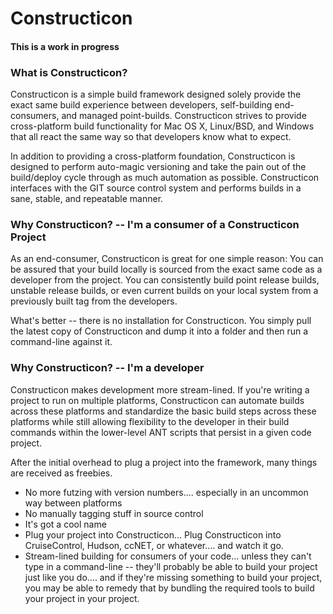 # Constructicon ###############################################################

#### This is a work in progress ####

### What is Constructicon?

Constructicon is a simple build framework designed solely provide the exact
same build experience between developers, self-building end-consumers, and
managed point-builds.  Constructicon strives to provide cross-platform build
functionality for Mac OS X, Linux/BSD, and Windows that all react the same way
so that developers know what to expect.

In addition to providing a cross-platform foundation, Constructicon is designed
to perform auto-magic versioning and take the pain out of the build/deploy
cycle through as much automation as possible.  Constructicon interfaces with
the GIT source control system and performs builds in a sane, stable, and
repeatable manner.

### Why Constructicon? -- I'm a consumer of a Constructicon Project

As an end-consumer, Constructicon is great for one simple reason: You can be
assured that your build locally is sourced from the exact same code as a
developer from the project.  You can consistently build point release builds,
unstable release builds, or even current builds on your local system from
a previously built tag from the developers.

What's better -- there is no installation for Constructicon.  You simply pull
the latest copy of Constructicon and dump it into a folder and then run a
command-line against it.

### Why Constructicon? -- I'm a developer

Constructicon makes development more stream-lined.  If you're writing a project
to run on multiple platforms, Constructicon can automate builds across these
platforms and standardize the basic build steps across these platforms while
still allowing flexibility to the developer in their build commands within
the lower-level ANT scripts that persist in a given code project.

After the initial overhead to plug a project into the framework, many things
are received as freebies.

+ No more futzing with version numbers.... especially in an uncommon way
  between platforms
+ No manually tagging stuff in source control
+ It's got a cool name
+ Plug your project into Constructicon... Plug Constructicon into CruiseControl,
  Hudson, ccNET, or whatever.... and watch it go.
+ Stream-lined building for consumers of your code... unless they can't type
  in a command-line -- they'll probably be able to build your project just
  like you do.... and if they're missing something to build your project, you
  may be able to remedy that by bundling the required tools to build your
  project in your project.



